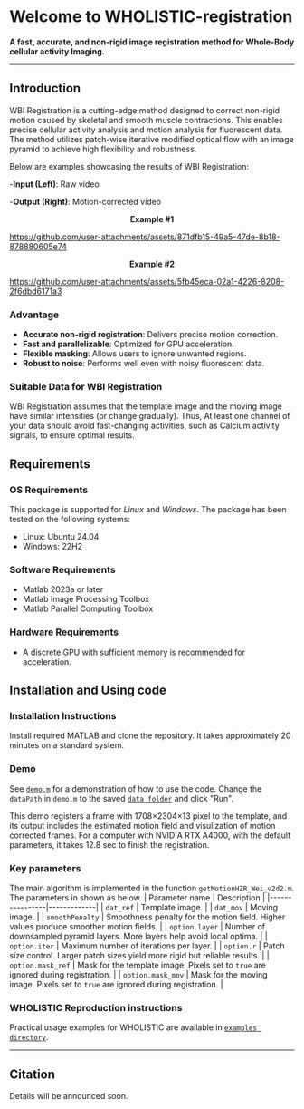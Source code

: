 # Welcome to WHOLISTIC-registration
**A fast, accurate, and non-rigid image registration method for Whole-Body cellular activity Imaging.**

---

## Introduction
WBI Registration is a cutting-edge method designed to correct non-rigid motion caused by skeletal and smooth muscle contractions. This enables precise cellular activity analysis and motion analysis for fluorescent data. The method utilizes patch-wise iterative modified optical flow with an image pyramid to achieve high flexibility and robustness.

Below are examples showcasing the results of WBI Registration:

-**Input (Left)**: Raw video

-**Output (Right)**: Motion-corrected video

<p align="center">
  <b>
    Example #1
  </b>
</p>

https://github.com/user-attachments/assets/871dfb15-49a5-47de-8b18-878880605e74

<p align="center">
  <b>
    Example #2
  </b>
</p>


https://github.com/user-attachments/assets/5fb45eca-02a1-4226-8208-2f6dbd6171a3

### Advantage
- **Accurate non-rigid registration**: Delivers precise motion correction.
- **Fast and parallelizable**: Optimized for GPU acceleration.
- **Flexible masking**: Allows users to ignore unwanted regions.
- **Robust to noise**: Performs well even with noisy fluorescent data.

### Suitable Data for WBI Registration
WBI Registration assumes that the template image and the moving image have similar intensities (or change gradually). Thus, At least one channel of your data should avoid fast-changing activities, such as Calcium activity signals, to ensure optimal results.

## Requirements
### OS Requirements
This package is supported for *Linux* and *Windows*. The package has been tested on the following systems:
+ Linux: Ubuntu 24.04
+ Windows: 22H2

### Software Requirements
- Matlab 2023a or later
- Matlab Image Processing Toolbox
- Matlab Parallel Computing Toolbox

### Hardware Requirements
- A discrete GPU with sufficient memory is recommended for acceleration.

## Installation and Using code

### Installation Instructions
Install required MATLAB and clone the repository. It takes approximately 20 minutes on a standard system.
   
### Demo

See [```demo.m```](https://github.com/Weizheng96/WholeFishAnalyss/blob/main/demo.m) for a demonstration of how to use the code. Change the ```dataPath``` in ```demo.m``` to the saved [```data folder```](https://github.com/Weizheng96/WHOLISTIC-registration/tree/main/data) and click "Run".

This demo registers a frame with 1708×2304×13 pixel to the template, and its output includes the estimated motion field and visulization of motion corrected frames. For a computer with NVIDIA RTX A4000, with the default parameters, it takes 12.8 sec to finish the registration.

### Key parameters
   
The main algorithm is implemented in the function ```getMotionHZR_Wei_v2d2.m```. The parameters in shown as below.
| Parameter name | Description |
|----------------|-------------|
| ```dat_ref``` | Template image. |
| ```dat_mov``` | Moving image. |
| ```smoothPenalty``` | Smoothness penalty for the motion field. Higher values produce smoother motion fields. |
| ```option.layer``` | Number of downsampled pyramid layers. More layers help avoid local optima. |
| ```option.iter``` | Maximum number of iterations per layer. |
| ```option.r``` | 	Patch size control. Larger patch sizes yield more rigid but reliable results. |
| ```option.mask_ref``` | Mask for the template image. Pixels set to ```true``` are ignored during registration. |
| ```option.mask_mov``` | Mask for the moving image. Pixels set to ```true``` are ignored during registration. |

### WHOLISTIC Reproduction instructions
Practical usage examples for WHOLISTIC are available in [```examples directory```](https://github.com/Weizheng96/WBI-registration/tree/main/examples).

---

## Citation
Details will be announced soon.
